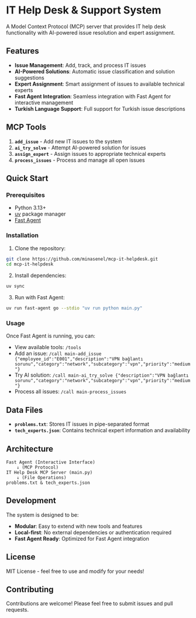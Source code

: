 # IT Help Desk & Support System

A Model Context Protocol (MCP) server that provides IT help desk functionality with AI-powered issue resolution and expert assignment.

## Features

- **Issue Management**: Add, track, and process IT issues
- **AI-Powered Solutions**: Automatic issue classification and solution suggestions
- **Expert Assignment**: Smart assignment of issues to available technical experts
- **Fast Agent Integration**: Seamless integration with Fast Agent for interactive management
- **Turkish Language Support**: Full support for Turkish issue descriptions

## MCP Tools

1. **`add_issue`** - Add new IT issues to the system
2. **`ai_try_solve`** - Attempt AI-powered solution for issues
3. **`assign_expert`** - Assign issues to appropriate technical experts
4. **`process_issues`** - Process and manage all open issues

## Quick Start

### Prerequisites

- Python 3.13+
- [uv](https://docs.astral.sh/uv/) package manager
- [Fast Agent](https://github.com/evalstate/fast-agent)

### Installation

1. Clone the repository:
```bash
git clone https://github.com/minasenel/mcp-it-helpdesk.git
cd mcp-it-helpdesk
```

2. Install dependencies:
```bash
uv sync
```

3. Run with Fast Agent:
```bash
uv run fast-agent go --stdio "uv run python main.py"
```

### Usage

Once Fast Agent is running, you can:

- View available tools: `/tools`
- Add an issue: `/call main-add_issue {"employee_id":"E001","description":"VPN bağlantı sorunu","category":"network","subcategory":"vpn","priority":"medium"}`
- Try AI solution: `/call main-ai_try_solve {"description":"VPN bağlantı sorunu","category":"network","subcategory":"vpn","priority":"medium"}`
- Process all issues: `/call main-process_issues`

## Data Files

- **`problems.txt`**: Stores IT issues in pipe-separated format
- **`tech_experts.json`**: Contains technical expert information and availability

## Architecture

```
Fast Agent (Interactive Interface)
    ↓ (MCP Protocol)
IT Help Desk MCP Server (main.py)
    ↓ (File Operations)
problems.txt & tech_experts.json
```

## Development

The system is designed to be:
- **Modular**: Easy to extend with new tools and features
- **Local-first**: No external dependencies or authentication required
- **Fast Agent Ready**: Optimized for Fast Agent integration

## License

MIT License - feel free to use and modify for your needs!

## Contributing

Contributions are welcome! Please feel free to submit issues and pull requests.
